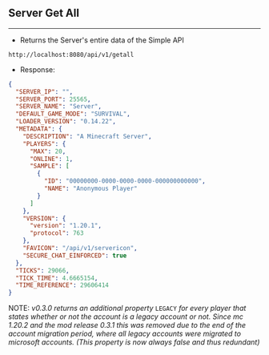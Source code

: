 ## Server Get All
---
- Returns the Server's entire data of the Simple API
```
http://localhost:8080/api/v1/getall
```
- Response:
```json
{
  "SERVER_IP": "",
  "SERVER_PORT": 25565,
  "SERVER_NAME": "Server",
  "DEFAULT_GAME_MODE": "SURVIVAL",
  "LOADER_VERSION": "0.14.22",
  "METADATA": {
    "DESCRIPTION": "A Minecraft Server",
    "PLAYERS": {
      "MAX": 20,
      "ONLINE": 1,
      "SAMPLE": [
        {
          "ID": "00000000-0000-0000-0000-000000000000",
          "NAME": "Anonymous Player"
        }
      ]
    },
    "VERSION": {
      "version": "1.20.1",
      "protocol": 763
    },
    "FAVICON": "/api/v1/servericon",
    "SECURE_CHAT_EINFORCED": true
  },
  "TICKS": 29066,
  "TICK_TIME": 4.6665154,
  "TIME_REFERENCE": 29606414
}
```
NOTE: *v0.3.0 returns an additional property* `LEGACY` *for every player that states whether or not the account is a legacy account or not. Since mc 1.20.2 and the mod release 0.3.1 this was removed due to the end of the account migration period, where all legacy accounts were migrated to microsoft accounts. (This property is now always false and thus redundant)*